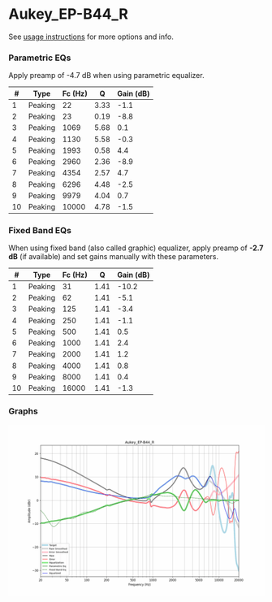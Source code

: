 # Aukey_EP-B44_R
See [usage instructions](https://github.com/jaakkopasanen/AutoEq#usage) for more options and info.

### Parametric EQs
Apply preamp of -4.7 dB when using parametric equalizer.

|   # | Type    |   Fc (Hz) |    Q |   Gain (dB) |
|-----|---------|-----------|------|-------------|
|   1 | Peaking |        22 | 3.33 |        -1.1 |
|   2 | Peaking |        23 | 0.19 |        -8.8 |
|   3 | Peaking |      1069 | 5.68 |         0.1 |
|   4 | Peaking |      1130 | 5.58 |        -0.3 |
|   5 | Peaking |      1993 | 0.58 |         4.4 |
|   6 | Peaking |      2960 | 2.36 |        -8.9 |
|   7 | Peaking |      4354 | 2.57 |         4.7 |
|   8 | Peaking |      6296 | 4.48 |        -2.5 |
|   9 | Peaking |      9979 | 4.04 |         0.7 |
|  10 | Peaking |     10000 | 4.78 |        -1.5 |

### Fixed Band EQs
When using fixed band (also called graphic) equalizer, apply preamp of **-2.7 dB** (if available) and set gains manually with these parameters.

|   # | Type    |   Fc (Hz) |    Q |   Gain (dB) |
|-----|---------|-----------|------|-------------|
|   1 | Peaking |        31 | 1.41 |       -10.2 |
|   2 | Peaking |        62 | 1.41 |        -5.1 |
|   3 | Peaking |       125 | 1.41 |        -3.4 |
|   4 | Peaking |       250 | 1.41 |        -1.1 |
|   5 | Peaking |       500 | 1.41 |         0.5 |
|   6 | Peaking |      1000 | 1.41 |         2.4 |
|   7 | Peaking |      2000 | 1.41 |         1.2 |
|   8 | Peaking |      4000 | 1.41 |         0.8 |
|   9 | Peaking |      8000 | 1.41 |         0.4 |
|  10 | Peaking |     16000 | 1.41 |        -1.3 |

### Graphs
![](./Aukey_EP-B44_R.png)
